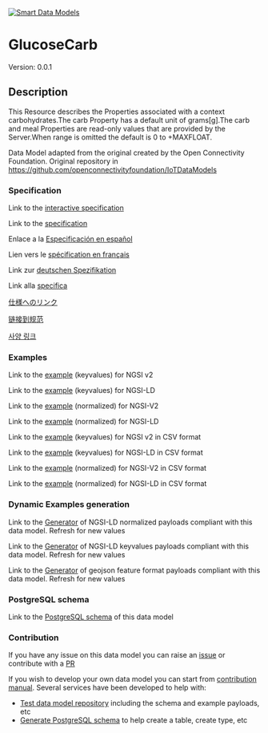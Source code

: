 [![Smart Data Models](https://smartdatamodels.org/wp-content/uploads/2022/01/SmartDataModels_logo.png "Logo")](https://smartdatamodels.org)
# GlucoseCarb
Version: 0.0.1

## Description 

This Resource describes the Properties associated with a context carbohydrates.The carb Property has a default unit of grams[g].The carb and meal Properties are read-only values that are provided by the Server.When range is omitted the default is 0 to +MAXFLOAT.

Data Model adapted from the original created by the Open Connectivity Foundation. Original repository in https://github.com/openconnectivityfoundation/IoTDataModels
### Specification

Link to the [interactive specification](https://swagger.lab.fiware.org/?url=https://smart-data-models.github.io/dataModel.OCF/GlucoseCarb/swagger.yaml)

Link to the [specification](https://github.com/smart-data-models/dataModel.OCF/blob/master/GlucoseCarb/doc/spec.md)

Enlace a la [Especificación en español](https://github.com/smart-data-models/dataModel.OCF/blob/master/GlucoseCarb/doc/spec_ES.md)

Lien vers le [spécification en français](https://github.com/smart-data-models/dataModel.OCF/blob/master/GlucoseCarb/doc/spec_FR.md)

Link zur [deutschen Spezifikation](https://github.com/smart-data-models/dataModel.OCF/blob/master/GlucoseCarb/doc/spec_DE.md)

Link alla [specifica](https://github.com/smart-data-models/dataModel.OCF/blob/master/GlucoseCarb/doc/spec_IT.md)

[仕様へのリンク](https://github.com/smart-data-models/dataModel.OCF/blob/master/GlucoseCarb/doc/spec_JA.md)

[链接到规范](https://github.com/smart-data-models/dataModel.OCF/blob/master/GlucoseCarb/doc/spec_ZH.md)

[사양 링크](https://github.com/smart-data-models/dataModel.OCF/blob/master/GlucoseCarb/doc/spec_KO.md)
### Examples

Link to the [example](https://smart-data-models.github.io/dataModel.OCF/GlucoseCarb/examples/example.json) (keyvalues) for NGSI v2

Link to the [example](https://smart-data-models.github.io/dataModel.OCF/GlucoseCarb/examples/example.jsonld) (keyvalues) for NGSI-LD

Link to the [example](https://smart-data-models.github.io/dataModel.OCF/GlucoseCarb/examples/example-normalized.json) (normalized) for NGSI-V2

Link to the [example](https://smart-data-models.github.io/dataModel.OCF/GlucoseCarb/examples/example-normalized.jsonld) (normalized) for NGSI-LD

Link to the [example](https://github.com/smart-data-models/dataModel.OCF/blob/master/GlucoseCarb/examples/example.json.csv) (keyvalues) for NGSI v2 in CSV format

Link to the [example](https://github.com/smart-data-models/dataModel.OCF/blob/master/GlucoseCarb/examples/example.jsonld.csv) (keyvalues) for NGSI-LD in CSV format

Link to the [example](https://github.com/smart-data-models/dataModel.OCF/blob/master/GlucoseCarb/examples/example-normalized.json.csv) (normalized) for NGSI-V2 in CSV format

Link to the [example](https://github.com/smart-data-models/dataModel.OCF/blob/master/GlucoseCarb/examples/example-normalized.jsonld.csv) (normalized) for NGSI-LD in CSV format
### Dynamic Examples generation

Link to the [Generator](https://smartdatamodels.org/extra/ngsi-ld_generator.php?schemaUrl=https://raw.githubusercontent.com/smart-data-models/dataModel.OCF/master/GlucoseCarb/schema.json&email=info@smartdatamodels.org) of NGSI-LD normalized payloads compliant with this data model. Refresh for new values

Link to the [Generator](https://smartdatamodels.org/extra/ngsi-ld_generator_keyvalues.php?schemaUrl=https://raw.githubusercontent.com/smart-data-models/dataModel.OCF/master/GlucoseCarb/schema.json&email=info@smartdatamodels.org) of NGSI-LD keyvalues payloads compliant with this data model. Refresh for new values

Link to the [Generator](https://smartdatamodels.org/extra/geojson_features_generator.php?schemaUrl=https://raw.githubusercontent.com/smart-data-models/dataModel.OCF/master/GlucoseCarb/schema.json&email=info@smartdatamodels.org) of geojson feature format payloads compliant with this data model. Refresh for new values
### PostgreSQL schema

Link to the [PostgreSQL schema](https://github.com/smart-data-models/dataModel.OCF/blob/master/GlucoseCarb/schema.sql) of this data model
### Contribution

 If you have any issue on this data model you can raise an [issue](https://github.com/smart-data-models/dataModel.OCF/issues)  or contribute with a [PR](https://github.com/smart-data-models/dataModel.OCF/pulls)

 If you wish to develop your own data model you can start from [contribution manual](https://bit.ly/contribution_manual). Several services have been developed to help with: 
 - [Test data model repository](https://smartdatamodels.org/index.php/data-models-contribution-api/) including the schema and example payloads, etc
 - [Generate PostgreSQL schema](https://smartdatamodels.org/index.php/sql-service/) to help create a table, create type, etc